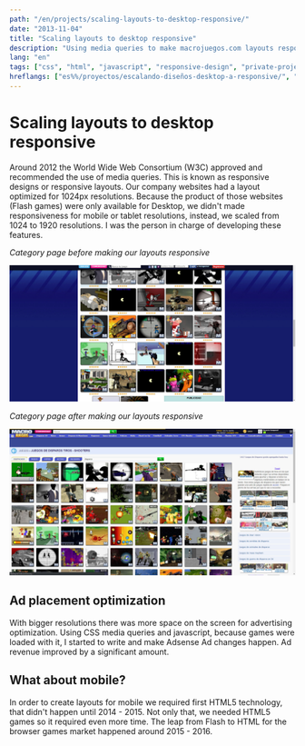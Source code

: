 ```yaml
---
path: "/en/projects/scaling-layouts-to-desktop-responsive/"
date: "2013-11-04"
title: "Scaling layouts to desktop responsive"
description: "Using media queries to make macrojuegos.com layouts responsive in all desktop resolutions."
lang: "en"
tags: ["css", "html", "javascript", "responsive-design", "private-project", "company:panaworld"]
hreflangs: ["es%%/proyectos/escalando-diseños-desktop-a-responsive/", "en%%/en/projects/scaling-layouts-to-desktop-responsive/"]
---
```

# Scaling layouts to desktop responsive

Around 2012 the World Wide Web Consortium (W3C) approved and recommended the use of media queries. This is known as responsive designs or responsive layouts. Our company websites had a layout optimized for 1024px resolutions. Because the product of those websites (Flash games) were only available for Desktop, we didn't made responsiveness for mobile or tablet resolutions, instead, we scaled from 1024 to 1920 resolutions. I was the person in charge of developing these features.

*Category page before making our layouts responsive*

![Category page before responsive](category-page-before-responsive.jpg)

*Category page after making our layouts responsive*

![Category page after responsive](category-page-after-responsive.jpg)

## Ad placement optimization

With bigger resolutions there was more space on the screen for advertising optimization. Using CSS media queries and javascript, because games were loaded with it, I started to write and make Adsense Ad changes happen. Ad revenue improved by a significant amount.

## What about mobile?

In order to create layouts for mobile we required first HTML5 technology, that didn't happen until 2014 - 2015. Not only that, we needed HTML5 games so it required even more time. The leap from Flash to HTML for the browser games market happened around 2015 - 2016.